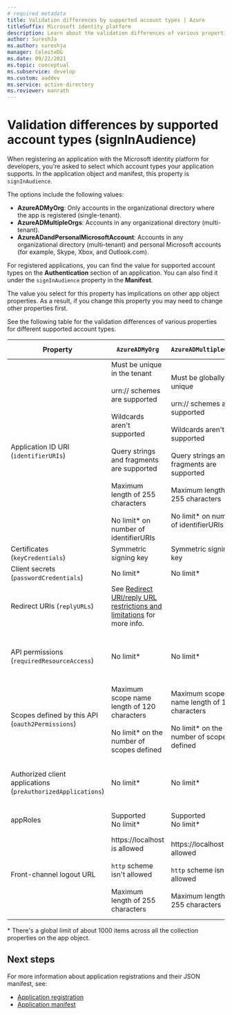 ```yaml
---
# required metadata
title: Validation differences by supported account types | Azure
titleSuffix: Microsoft identity platform
description: Learn about the validation differences of various properties for different supported account types when registering your app with the Microsoft identity platform.
author: SureshJa
ms.author: sureshja
manager: CelesteDG
ms.date: 09/22/2021
ms.topic: conceptual
ms.subservice: develop
ms.custom: aaddev
ms.service: active-directory
ms.reviewer: manrath
---
```


# Validation differences by supported account types (signInAudience)

When registering an application with the Microsoft identity platform for developers, you're asked to select which account types your application supports. In the application object and manifest, this property is `signInAudience`.

The options include the following values:

- **AzureADMyOrg**: Only accounts in the organizational directory where the app is registered (single-tenant).
- **AzureADMultipleOrgs**: Accounts in any organizational directory (multi-tenant).
- **AzureADandPersonalMicrosoftAccount**: Accounts in any organizational directory (multi-tenant) and personal Microsoft accounts (for example, Skype, Xbox, and Outlook.com).

For registered applications, you can find the value for supported account types on the **Authentication** section of an application. You can also find it under the `signInAudience` property in the **Manifest**.

The value you select for this property has implications on other app object properties. As a result, if you change this property you may need to change other properties first.

See the following table for the validation differences of various properties for different supported account types.

| Property                                                     | `AzureADMyOrg`                                                                                                                                                                                                                                      | `AzureADMultipleOrgs`                                                                                                                                                                                                                          | `AzureADandPersonalMicrosoftAccount` and `PersonalMicrosoftAccount`                                                                                                                                                |
| ------------------------------------------------------------ | --------------------------------------------------------------------------------------------------------------------------------------------------------------------------------------------------------------------------------------------------- | ---------------------------------------------------------------------------------------------------------------------------------------------------------------------------------------------------------------------------------------------- | ------------------------------------------------------------------------------------------------------------------------------------------------------------------------------------------------------------------ |
| Application ID URI (`identifierURIs`)                        | Must be unique in the tenant <br><br> urn:// schemes are supported <br><br> Wildcards aren't supported <br><br> Query strings and fragments are supported <br><br> Maximum length of 255 characters <br><br> No limit\* on number of identifierURIs | Must be globally unique <br><br> urn:// schemes are supported <br><br> Wildcards aren't supported <br><br> Query strings and fragments are supported <br><br> Maximum length of 255 characters <br><br> No limit\* on number of identifierURIs | Must be globally unique <br><br> urn:// schemes aren't supported <br><br> Wildcards, fragments, and query strings aren't supported <br><br> Maximum length of 120 characters <br><br> Maximum of 50 identifierURIs |
| Certificates (`keyCredentials`)                              | Symmetric signing key                                                                                                                                                                                                                               | Symmetric signing key                                                                                                                                                                                                                          | Encryption and asymmetric signing key                                                                                                                                                                              |
| Client secrets (`passwordCredentials`)                       | No limit\*                                                                                                                                                                                                                                          | No limit\*                                                                                                                                                                                                                                     | If liveSDK is enabled: Maximum of two client secrets                                                                                                                                                               |
| Redirect URIs (`replyURLs`)                                  | See [Redirect URI/reply URL restrictions and limitations](reply-url.md) for more info.                                                                                                                                                              |                                                                                                                                                                                                                                                |                                                                                                                                                                                                                    |
| API permissions (`requiredResourceAccess`)                   | No limit\*                                                                                                                                                                                                                                          | No limit\*                                                                                                                                                                                                                                     | Maximum of 50 resources per application and 30 permissions per resource (for example, Microsoft Graph). Total limit of 200 per application (resources x permissions).                                              |
| Scopes defined by this API (`oauth2Permissions`)             | Maximum scope name length of 120 characters <br><br> No limit\* on the number of scopes defined                                                                                                                                                     | Maximum scope name length of 120 characters <br><br> No limit\* on the number of scopes defined                                                                                                                                                | Maximum scope name length of 40 characters <br><br> Maximum of 100 scopes defined                                                                                                                                  |
| Authorized client applications (`preAuthorizedApplications`) | No limit\*                                                                                                                                                                                                                                          | No limit\*                                                                                                                                                                                                                                     | Total maximum of 500 <br><br> Maximum of 100 client apps defined <br><br> Maximum of 30 scopes defined per client                                                                                                  |
| appRoles                                                     | Supported <br> No limit\*                                                                                                                                                                                                                           | Supported <br> No limit\*                                                                                                                                                                                                                      | Not supported                                                                                                                                                                                                      |
| Front-channel logout URL                                     | https://localhost is allowed <br><br> `http` scheme isn't allowed <br><br> Maximum length of 255 characters                                                                                                                                         | https://localhost is allowed <br><br> `http` scheme isn't allowed <br><br> Maximum length of 255 characters                                                                                                                                    | <br><br> https://localhost is allowed, http://localhost fails for MSA <br><br> Maximum length of 255 characters <br><br> `http` scheme isn't allowed <br><br> Wildcards aren't supported                           |

\* There's a global limit of about 1000 items across all the collection properties on the app object.

## Next steps

For more information about application registrations and their JSON manifest, see:

- [Application registration](app-objects-and-service-principals.md)
- [Application manifest](reference-app-manifest.md)
